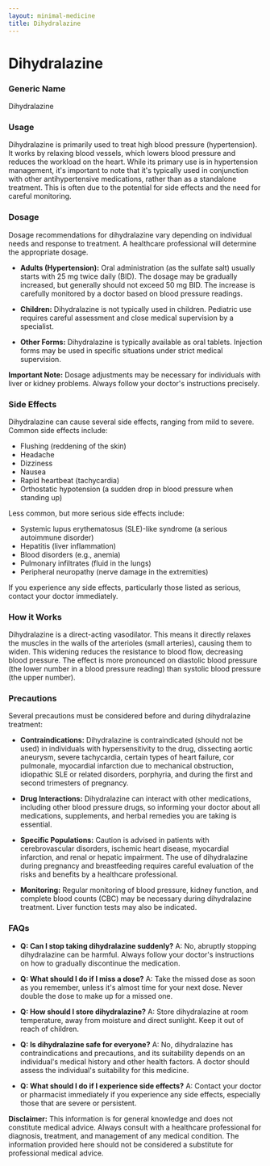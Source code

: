 ```yaml
---
layout: minimal-medicine
title: Dihydralazine
---
```


# Dihydralazine
### Generic Name
Dihydralazine

### Usage
Dihydralazine is primarily used to treat high blood pressure (hypertension). It works by relaxing blood vessels, which lowers blood pressure and reduces the workload on the heart.  While its primary use is in hypertension management, it's important to note that it's typically used in conjunction with other antihypertensive medications, rather than as a standalone treatment. This is often due to the potential for side effects and the need for careful monitoring.

### Dosage
Dosage recommendations for dihydralazine vary depending on individual needs and response to treatment.  A healthcare professional will determine the appropriate dosage.

* **Adults (Hypertension):** Oral administration (as the sulfate salt) usually starts with 25 mg twice daily (BID). The dosage may be gradually increased, but generally should not exceed 50 mg BID.  The increase is carefully monitored by a doctor based on blood pressure readings.

* **Children:** Dihydralazine is not typically used in children.  Pediatric use requires careful assessment and close medical supervision by a specialist.

* **Other Forms:** Dihydralazine is typically available as oral tablets. Injection forms may be used in specific situations under strict medical supervision.

**Important Note:**  Dosage adjustments may be necessary for individuals with liver or kidney problems. Always follow your doctor's instructions precisely.


### Side Effects
Dihydralazine can cause several side effects, ranging from mild to severe.  Common side effects include:

* Flushing (reddening of the skin)
* Headache
* Dizziness
* Nausea
* Rapid heartbeat (tachycardia)
* Orthostatic hypotension (a sudden drop in blood pressure when standing up)

Less common, but more serious side effects include:

* Systemic lupus erythematosus (SLE)-like syndrome (a serious autoimmune disorder)
* Hepatitis (liver inflammation)
* Blood disorders (e.g., anemia)
* Pulmonary infiltrates (fluid in the lungs)
* Peripheral neuropathy (nerve damage in the extremities)


If you experience any side effects, particularly those listed as serious, contact your doctor immediately.


### How it Works
Dihydralazine is a direct-acting vasodilator.  This means it directly relaxes the muscles in the walls of the arterioles (small arteries), causing them to widen. This widening reduces the resistance to blood flow, decreasing blood pressure.  The effect is more pronounced on diastolic blood pressure (the lower number in a blood pressure reading) than systolic blood pressure (the upper number).


### Precautions
Several precautions must be considered before and during dihydralazine treatment:

* **Contraindications:** Dihydralazine is contraindicated (should not be used) in individuals with hypersensitivity to the drug, dissecting aortic aneurysm, severe tachycardia, certain types of heart failure, cor pulmonale, myocardial infarction due to mechanical obstruction, idiopathic SLE or related disorders, porphyria, and during the first and second trimesters of pregnancy.

* **Drug Interactions:**  Dihydralazine can interact with other medications, including other blood pressure drugs, so informing your doctor about all medications, supplements, and herbal remedies you are taking is essential.

* **Specific Populations:**  Caution is advised in patients with cerebrovascular disorders, ischemic heart disease, myocardial infarction, and renal or hepatic impairment.  The use of dihydralazine during pregnancy and breastfeeding requires careful evaluation of the risks and benefits by a healthcare professional.

* **Monitoring:** Regular monitoring of blood pressure, kidney function, and complete blood counts (CBC) may be necessary during dihydralazine treatment.  Liver function tests may also be indicated.



### FAQs

* **Q: Can I stop taking dihydralazine suddenly?**  A: No, abruptly stopping dihydralazine can be harmful.  Always follow your doctor's instructions on how to gradually discontinue the medication.

* **Q: What should I do if I miss a dose?** A: Take the missed dose as soon as you remember, unless it's almost time for your next dose. Never double the dose to make up for a missed one.

* **Q: How should I store dihydralazine?** A: Store dihydralazine at room temperature, away from moisture and direct sunlight. Keep it out of reach of children.

* **Q: Is dihydralazine safe for everyone?** A: No, dihydralazine has contraindications and precautions, and its suitability depends on an individual's medical history and other health factors.  A doctor should assess the individual's suitability for this medicine.

* **Q:  What should I do if I experience side effects?** A: Contact your doctor or pharmacist immediately if you experience any side effects, especially those that are severe or persistent.


**Disclaimer:** This information is for general knowledge and does not constitute medical advice.  Always consult with a healthcare professional for diagnosis, treatment, and management of any medical condition.  The information provided here should not be considered a substitute for professional medical advice.
